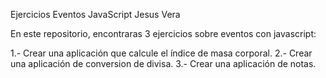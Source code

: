 Ejercicios Eventos JavaScript Jesus Vera

En este repositorio, encontraras 3 ejercicios sobre eventos con javascript:

1.- Crear una aplicación que calcule el índice de masa corporal.
2.- Crear una aplicación de conversion de divisa.
3.- Crear una aplicación de notas.
